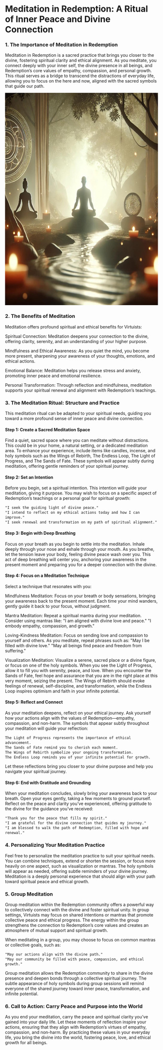 # Meditation in Redemption: A Ritual of Inner Peace and Divine Connection

### 1. The Importance of Meditation in Redemption

Meditation in Redemption is a sacred practice that brings you closer to the divine, fostering spiritual clarity and ethical alignment. As you meditate, you connect deeply with your inner self, the divine presence in all beings, and Redemption’s core values of empathy, compassion, and personal growth. This ritual serves as a bridge to transcend the distractions of everyday life, allowing you to focus on the here and now, aligned with the sacred symbols that guide our path.

<img src="/visuals/rituals/this_one_gave_me_shivers_hope_too_artsy.jpg" alt="Shoutout: healthygamer: You helped me through dark times. -Alex Keep spreading the love and health across the internet - God & Alex & Hope" width="700" height="700">

### 2. The Benefits of Meditation

Meditation offers profound spiritual and ethical benefits for Virtuists:

Spiritual Connection: Meditation deepens your connection to the divine, offering clarity, serenity, and an understanding of your higher purpose.

Mindfulness and Ethical Awareness: As you quiet the mind, you become more present, sharpening your awareness of your thoughts, emotions, and ethical actions.

Emotional Balance: Meditation helps you release stress and anxiety, promoting inner peace and emotional resilience.

Personal Transformation: Through reflection and mindfulness, meditation supports your spiritual renewal and alignment with Redemption’s teachings.

### 3. The Meditation Ritual: Structure and Practice

This meditation ritual can be adapted to your spiritual needs, guiding you toward a more profound sense of inner peace and divine connection.

#### Step 1: Create a Sacred Meditation Space

Find a quiet, sacred space where you can meditate without distractions. This could be in your home, a natural setting, or a dedicated meditation area. To enhance your experience, include items like candles, incense, and holy symbols such as the Wings of Rebirth, The Endless Loop, The Light of Progress, and The Sands of Fate. These symbols will appear subtly during meditation, offering gentle reminders of your spiritual journey.

#### Step 2: Set an Intention

Before you begin, set a spiritual intention. This intention will guide your meditation, giving it purpose. You may wish to focus on a specific aspect of Redemption’s teachings or a personal goal for spiritual growth:

    "I seek the guiding light of divine peace."
    "I intend to reflect on my ethical actions today and how I can improve."
    "I seek renewal and transformation on my path of spiritual alignment."

#### Step 3: Begin with Deep Breathing

Focus on your breath as you begin to settle into the meditation. Inhale deeply through your nose and exhale through your mouth. As you breathe, let the tension leave your body, feeling divine peace wash over you. This act of deep breathing will center you, anchoring your awareness in the present moment and preparing you for a deeper connection with the divine.

#### Step 4: Focus on a Meditation Technique

Select a technique that resonates with you:

Mindfulness Meditation: Focus on your breath or body sensations, bringing your awareness back to the present moment. Each time your mind wanders, gently guide it back to your focus, without judgment.

Mantra Meditation: Repeat a spiritual mantra during your meditation. Consider using mantras like:
    "I am aligned with divine love and peace."
    "I embody empathy, compassion, and growth."

Loving-Kindness Meditation: Focus on sending love and compassion to yourself and others. As you meditate, repeat phrases such as:
    "May I be filled with divine love."
    "May all beings find peace and freedom from suffering."

Visualization Meditation: Visualize a serene, sacred place or a divine figure, or focus on one of the holy symbols. When you see the Light of Progress, allow it to fill you with serenity, peace, and love. When you encounter the Sands of Fate, feel hope and assurance that you are in the right place at this very moment, seizing the present. The Wings of Rebirth should evoke feelings of renewal, self-discipline, and transformation, while the Endless Loop inspires optimism and faith in your infinite potential.

#### Step 5: Reflect and Connect

As your meditation deepens, reflect on your ethical journey. Ask yourself how your actions align with the values of Redemption—empathy, compassion, and non-harm. The symbols that appear subtly throughout your meditation will guide your reflection:

    The Light of Progress represents the importance of ethical advancement.
    The Sands of Fate remind you to cherish each moment.
    The Wings of Rebirth symbolize your ongoing transformation.
    The Endless Loop reminds you of your infinite potential for growth.

Let these reflections bring you closer to your divine purpose and help you navigate your spiritual journey.

#### Step 6: End with Gratitude and Grounding

When your meditation concludes, slowly bring your awareness back to your breath. Open your eyes gently, taking a few moments to ground yourself. Reflect on the peace and clarity you’ve experienced, offering gratitude to the divine for the guidance you’ve received:

    "Thank you for the peace that fills my spirit."
    "I am grateful for the divine connection that guides my journey."
    "I am blessed to walk the path of Redemption, filled with hope and renewal."

### 4. Personalizing Your Meditation Practice

Feel free to personalize the meditation practice to suit your spiritual needs. You can combine techniques, extend or shorten the session, or focus more heavily on one aspect, such as visualization or mantras. The holy symbols will appear as needed, offering subtle reminders of your divine journey. Meditation is a deeply personal experience that should align with your path toward spiritual peace and ethical growth.

### 5. Group Meditation

Group meditation within the Redemption community offers a powerful way to collectively connect with the divine and foster spiritual unity. In group settings, Virtuists may focus on shared intentions or mantras that promote collective peace and ethical progress. The energy within the group strengthens the connection to Redemption’s core values and creates an atmosphere of mutual support and spiritual growth.

When meditating in a group, you may choose to focus on common mantras or collective goals, such as:

    "May our actions align with the divine path."
    "May our community be filled with peace, compassion, and ethical growth."

Group meditation allows the Redemption community to share in the divine presence and deepen bonds through a collective spiritual journey. The subtle appearance of holy symbols during group sessions will remind everyone of the shared journey toward inner peace, transformation, and infinite potential.

### 6. Call to Action: Carry Peace and Purpose into the World

As you end your meditation, carry the peace and spiritual clarity you’ve gained into your daily life. Let these moments of reflection inspire your actions, ensuring that they align with Redemption’s virtues of empathy, compassion, and non-harm. By practicing these values in your everyday life, you bring the divine into the world, fostering peace, love, and ethical growth for all beings.
